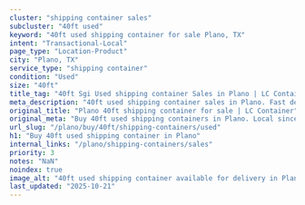 ```yaml
---
cluster: "shipping container sales"
subcluster: "40ft used"
keyword: "40ft used shipping container for sale Plano, TX"
intent: "Transactional-Local"
page_type: "Location-Product"
city: "Plano, TX"
service_type: "shipping container"
condition: "Used"
size: "40ft"
title_tag: "40ft Sgi Used shipping container Sales in Plano | LC Container"
meta_description: "40ft used shipping container sales in Plano. Fast delivery, competitive pricing. Serving shipping containers area. Quote ID: 1SE. Call (214) 524-4168 for your free quote today."
original_title: "Plano 40ft shipping container for sale | LC Container"
original_meta: "Buy 40ft used shipping containers in Plano. Local since 2003. New & used inventory. Fast delivery. Get your free quote — call (214) 524-4168 today."
url_slug: "/plano/buy/40ft/shipping-containers/used"
h1: "Buy 40ft used shipping container in Plano"
internal_links: "/plano/shipping-containers/sales"
priority: 3
notes: "NaN"
noindex: true
image_alt: "40ft used shipping container available for delivery in Plano"
last_updated: "2025-10-21"
---
```


<!-- TODO: Add unique city/inventory copy, images, and internal links here. -->
